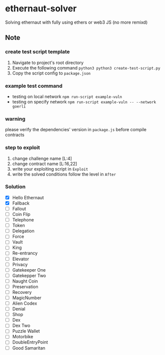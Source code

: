 # ethernaut-solver
Solving ethernaut with fully using ethers or web3 JS (no more remixd)

## Note
### create test script template
1. Navigate to project's root directory 
2. Execute the following command
    `python3 python3 create-test-script.py`
3. Copy the script config to `package.json`
### example test command
- testing on local network
    `npm run-script example-vuln`
- testing on specify network
     `npm run-script example-vuln -- --network goerli`
### warning
please verify the dependencies' version in `package.js` before compile contracts

### step to exploit
1. change challenge name [L:4]
2. change contract name [L:16,22]
3. write your exploiting script in `Exploit`
4. write the solved conditions follow the level in `After` 

### Solution 
- [x]  Hello Ethernaut
- [x]  Fallback
- [ ]  Fallout
- [ ]  Coin Flip
- [ ]  Telephone
- [ ]  Token
- [ ]  Delegation
- [ ]  Force
- [ ]  Vault
- [ ]  King
- [ ]  Re-entrancy
- [ ]  Elevator
- [ ]  Privacy
- [ ]  Gatekeeper One
- [ ]  Gatekepper Two
- [ ]  Naught Coin
- [ ]  Preservation
- [ ]  Recovery
- [ ]  MagicNumber
- [ ]  Alien Codex
- [ ]  Denial
- [ ]  Shop
- [ ]  Dex
- [ ]  Dex Two
- [ ]  Puzzle Wallet
- [ ]  Motorbike
- [ ]  DoubleEntryPoint
- [ ]  Good Samaritan

